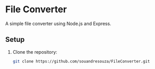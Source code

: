 # File Converter

A simple file converter using Node.js and Express.

## Setup

1. Clone the repository:
   ```bash
   git clone https://github.com/souandresouza/FileConverter.git
